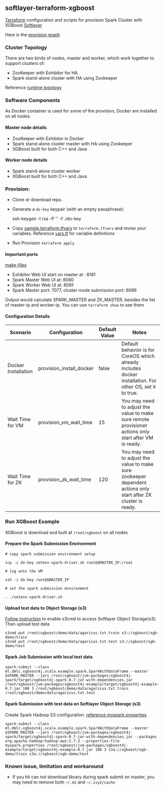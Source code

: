 ## softlayer-terraform-xgboost

[Terraform](https://www.terraform.io/) configuration and scripts for provision Spark Cluster with XGBoost [Softlayer](https://softlayer.com/)

Here is the [provision graph](graph.png)

### Cluster Topology

There are two kinds of nodes, master and worker, which work together to support clusters of:

* ZooKeeper with Exhibitor for HA
* Spark stand-alone cluster with HA using Zookeeper

Reference [runtime topology](images/xgboost.jpg)

### Software Components

As Docker container is used for some of the provision, Docker are installed on all nodes.

#### Master node details

* ZooKeeper with Exhibitor in Docker
* Spark stand-alone cluster master with HA using Zookeeper
* XGBoost built for both C++ and Java

#### Worker node details

* Spark stand-alone cluster worker
* XGBoost built for both C++ and Java


### Provision:

* Clone or download repo.

* Generate a `do-key` keypair (with an empty passphrase):

	ssh-keygen -t rsa -P '' -f ./do-key

* Copy [sample.terraform.tfvars](./sample.terraform.tfvars) to `terraform.tfvars` and revise your variables. Reference [vars.tf](./vars.tf) for variable definitions

* Run Provision `terraform apply`


#### Important ports

[make-files](make-files.sh)

* Exhibitor Web UI start on master at : 8181
* Spark Master Web UI at: 8080
* Spark Worker Web UI at: 8081
* Spark Master port: 7077, cluster mode submission port: 6066

Output would calculate SPARK_MASTER and ZK_MASTER, besides the list of master-ip and worker-ip. You can use `terraform show` to see them
	
#### Configuration Details

| Scenario | Configuration | Default Value | Notes|
|----------|---------------|-------|------|
|Docker Installation | provision_install_docker |false| Default behavior is for CoreOS which already includes docker installation. For other OS, set it to true.|
|Wait Time for VM    | provision_vm_wait_time   |15   | You may need to adjust the value to make sure remote provisioner actions only start after VM is ready.|
|Wait Time for ZK    | provision_zk_wait_time   |120  | You may need to adjust the value to make sure zookeeper dependent actions only start after ZK cluster is ready.|


### Run XGBoost Example

XGBoost is download and built at `/root/xgboost` on all nodes


#### Prepare the Spark Submission Environment

	# copy spark submission environment setup
	
	scp -i do-key setenv-spark-driver.sh root@$MASTER_IP:/root
	
	# log onto the VM
	
	ssh -i do-key root@$MASTER_IP
	
	# set the spark submission environment
	
	. ./setenv-spark-driver.sh

#### Upload test data to Object Storage (s3)

[Follow instruction](https://knowledgelayer.softlayer.com/procedure/connecting-cos-s3-using-s3cmd) to enable s3cmd to access Softlayer Object Storage(s3). Then upload test data

	s3cmd put /root/xgboost/demo/data/agaricus.txt.train s3://xgboost/xgb-demo/train
	s3cmd put /root/xgboost/demo/data/agaricus.txt.test s3://xgboost/xgb-demo/test
	

#### Spark Job Submission with local test data

	spark-submit --class  ml.dmlc.xgboost4j.scala.example.spark.SparkWithDataFrame --master $SPARK_MASTER --jars /root/xgboost/jvm-packages/xgboost4j-spark/target/xgboost4j-spark-0.7-jar-with-dependencies.jar /root/xgboost/jvm-packages/xgboost4j-example/target/xgboost4j-example-0.7.jar 100 3 /root/xgboost/demo/data/agaricus.txt.train /root/xgboost/demo/data/agaricus.txt.test
	

#### Spark Submission with test data on Softlayer Object Storage (s3) 

Create Spark Hadoop S3 configuration. [reference myspark.properties](myspark.properties)

	spark-submit --class  ml.dmlc.xgboost4j.scala.example.spark.SparkWithDataFrame --master $SPARK_MASTER --jars /root/xgboost/jvm-packages/xgboost4j-spark/target/xgboost4j-spark-0.7-jar-with-dependencies.jar --packages org.apache.hadoop:hadoop-aws:2.7.3 --properties-file myspark.properties /root/xgboost/jvm-packages/xgboost4j-example/target/xgboost4j-example-0.7.jar 100 3 s3a://xgboost/xgb-demo/train s3a://xgboost/xgb-demo/test


### Known issue, limitation and workaround

* If you hit can not download library during spark submit on master, you may need to remove both `~/.m2` and `~/.ivy2/cache` 

